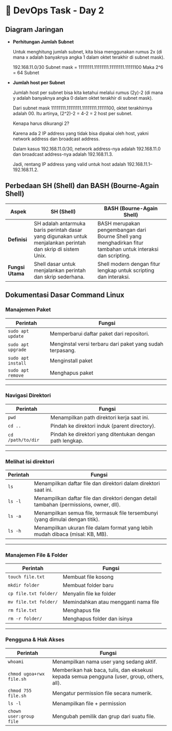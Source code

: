 # 📘 DevOps Task - Day 2

## Diagram Jaringan

- **Perhitungan Jumlah Subnet**

  Untuk menghitung jumlah subnet, kita bisa menggunakan rumus 2x (di mana x adalah
  banyaknya angka 1 dalam oktet terakhir di subnet mask).

  192.168.11.0/30
  Subnet mask = 11111111.11111111.11111111.11111100
  Maka 2^6 = 64 Subnet

- **Jumlah host per Subnet**

  Jumlah host per subnet bisa kita ketahui melalui rumus (2y)-2 (di mana y adalah banyaknya
  angka 0 dalam oktet terakhir di subnet mask).

  Dari subnet mask 11111111.11111111.11111111.11111100, oktet terakhirnya adalah 00. Itu artinya, (2^2)-2 = 4-2 = 2 host per subnet.

  Kenapa harus dikurangi 2?

  Karena ada 2 IP address yang tidak bisa dipakai oleh host, yakni network
  address dan broadcast address.

  Dalam kasus 192.168.11.0/30, network address-nya adalah 192.168.11.0 dan broadcast
  address-nya adalah 192.168.11.3.

  Jadi, rentang IP address yang valid untuk host adalah 192.168.11.1–192.168.11.2.

## Perbedaan SH (Shell) dan BASH (Bourne-Again Shell)

| Aspek            | SH (Shell)                                                                                                   | BASH (Bourne-Again Shell)                                                                                     |
| ---------------- | ------------------------------------------------------------------------------------------------------------ | ------------------------------------------------------------------------------------------------------------- |
| **Definisi**     | SH adalah antarmuka baris perintah dasar yang digunakan untuk menjalankan perintah dan skrip di sistem Unix. | BASH merupakan pengembangan dari Bourne Shell yang menghadirkan fitur tambahan untuk interaksi dan scripting. |
| **Fungsi Utama** | Shell dasar untuk menjalankan perintah dan skrip sederhana.                                                  | Shell modern dengan fitur lengkap untuk scripting dan interaksi.                                              |

## Dokumentasi Dasar Command Linux

### Manajemen Paket

| Perintah           | Fungsi                                                    |
| ------------------ | --------------------------------------------------------- |
| `sudo apt update`  | Memperbarui daftar paket dari repositori.                 |
| `sudo apt upgrade` | Menginstal versi terbaru dari paket yang sudah terpasang. |
| `sudo apt install` | Menginstall paket                                         |
| `sudo apt remove`  | Menghapus paket                                           |

---

### Navigasi Direktori

| Perintah          | Fungsi                                                   |
| ----------------- | -------------------------------------------------------- |
| `pwd`             | Menampilkan path direktori kerja saat ini.               |
| `cd ..`           | Pindah ke direktori induk (parent directory).            |
| `cd /path/to/dir` | Pindah ke direktori yang ditentukan dengan path lengkap. |

---

### Melihat isi direktori

| Perintah | Fungsi                                                                                  |
| -------- | --------------------------------------------------------------------------------------- |
| `ls`     | Menampilkan daftar file dan direktori dalam direktori saat ini.                         |
| `ls -l`  | Menampilkan daftar file dan direktori dengan detail tambahan (permissions, owner, dll). |
| `ls -a`  | Menampilkan semua file, termasuk file tersembunyi (yang dimulai dengan titik).          |
| `ls -h`  | Menampilkan ukuran file dalam format yang lebih mudah dibaca (misal: KB, MB).           |

---

### Manajemen File & Folder

| Perintah              | Fungsi                               |
| --------------------- | ------------------------------------ |
| `touch file.txt`      | Membuat file kosong                  |
| `mkdir folder`        | Membuat folder baru                  |
| `cp file.txt folder/` | Menyalin file ke folder              |
| `mv file.txt folder/` | Memindahkan atau mengganti nama file |
| `rm file.txt`         | Menghapus file                       |
| `rm -r folder/`       | Menghapus folder dan isinya          |

---

### Pengguna & Hak Akses

| Perintah                 | Fungsi                                                                                     |
| ------------------------ | ------------------------------------------------------------------------------------------ |
| `whoami`                 | Menampilkan nama user yang sedang aktif.                                                   |
| `chmod ugoa+rwx file.sh` | Memberikan hak baca, tulis, dan eksekusi kepada semua pengguna (user, group, others, all). |
| `chmod 755 file.sh`      | Mengatur permission file secara numerik.                                                   |
| `ls -l`                  | Menampilkan file + permission                                                              |
| `chown user:group file`  | Mengubah pemilik dan grup dari suatu file.                                                 |
